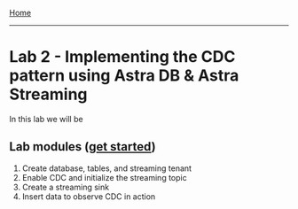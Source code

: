 [Home](../README.md)

---

# Lab 2 - Implementing the CDC pattern using Astra DB & Astra Streaming

In this lab we will be 

## Lab modules ([get started](./create-assets.md))

1. Create database, tables, and streaming tenant
1. Enable CDC and initialize the streaming topic
1. Create a streaming sink
1. Insert data to observe CDC in action
